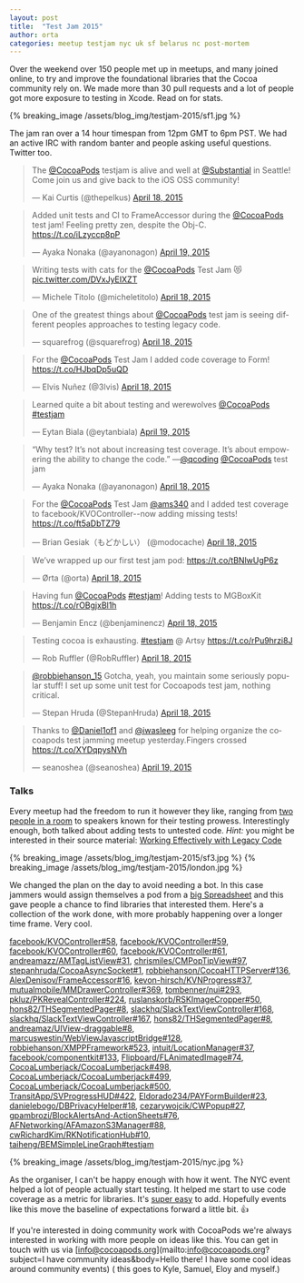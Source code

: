 ```yaml
---
layout: post
title:  "Test Jam 2015"
author: orta
categories: meetup testjam nyc uk sf belarus nc post-mortem
---
```


Over the weekend over 150 people met up in meetups, and many joined online, to try and improve the foundational libraries that the Cocoa community rely on.  We made more than 30 pull requests and a lot of people got more exposure to testing in Xcode. Read on for stats.

<!-- more -->

{% breaking_image /assets/blog_img/testjam-2015/sf1.jpg %}

The jam ran over a 14 hour timespan from 12pm GMT to 6pm PST. We had an active IRC with random banter and people asking useful questions. Twitter too.

<div class="col-md-6">
<blockquote class="twitter-tweet" lang="en"><p>The <a href="https://twitter.com/CocoaPods">@CocoaPods</a> testjam is alive and well at <a href="https://twitter.com/Substantial">@Substantial</a> in Seattle! Come join us and give back to the iOS OSS community!</p>&mdash; Kai Curtis (@thepelkus) <a href="https://twitter.com/thepelkus/status/589479820028825601">April 18, 2015</a></blockquote>

<blockquote class="twitter-tweet" lang="en"><p>Added unit tests and CI to FrameAccessor during the <a href="https://twitter.com/CocoaPods">@CocoaPods</a> test jam! Feeling pretty zen, despite the Obj-C. <a href="https://t.co/iLzyccp8pP">https://t.co/iLzyccp8pP</a></p>&mdash; Ayaka Nonaka (@ayanonagon) <a href="https://twitter.com/ayanonagon/status/589580552488886272">April 19, 2015</a></blockquote>

<blockquote class="twitter-tweet" lang="en"><p>Writing tests with cats for the <a href="https://twitter.com/CocoaPods">@CocoaPods</a> Test Jam 😻 <a href="http://t.co/DVxJyEIXZT">pic.twitter.com/DVxJyEIXZT</a></p>&mdash; Michele Titolo (@micheletitolo) <a href="https://twitter.com/micheletitolo/status/589553068502450176">April 18, 2015</a></blockquote>

<blockquote class="twitter-tweet" lang="en"><p>One of the greatest things about <a href="https://twitter.com/CocoaPods">@CocoaPods</a> test jam is seeing different peoples approaches to testing legacy code.</p>&mdash; squarefrog (@squarefrog) <a href="https://twitter.com/squarefrog/status/589561399782825986">April 18, 2015</a></blockquote> 

<blockquote class="twitter-tweet" lang="en"><p>For the <a href="https://twitter.com/CocoaPods">@CocoaPods</a> Test Jam I added code coverage to Form! &#10;&#10;<a href="https://t.co/HJbqDp5uQD">https://t.co/HJbqDp5uQD</a></p>&mdash; Elvis Nuñez (@3lvis) <a href="https://twitter.com/3lvis/status/589540740956614656">April 18, 2015</a></blockquote>

<blockquote class="twitter-tweet" lang="en"><p>Learned quite a bit about testing and werewolves <a href="https://twitter.com/CocoaPods">@CocoaPods</a> <a href="https://twitter.com/hashtag/testjam?src=hash">#testjam</a></p>&mdash; Eytan Biala (@eytanbiala) <a href="https://twitter.com/eytanbiala/status/589637914872717312">April 19, 2015</a></blockquote>

</div>

<div class="col-md-6">

<blockquote class="twitter-tweet" lang="en"><p>“Why test? It’s not about increasing test coverage. It’s about empowering the ability to change the code.” —<a href="https://twitter.com/qcoding">@qcoding</a> <a href="https://twitter.com/CocoaPods">@CocoaPods</a> test jam</p>&mdash; Ayaka Nonaka (@ayanonagon) <a href="https://twitter.com/ayanonagon/status/589508623874658305">April 18, 2015</a></blockquote>

<blockquote class="twitter-tweet" lang="en"><p>For the <a href="https://twitter.com/CocoaPods">@CocoaPods</a> Test Jam <a href="https://twitter.com/ams340">@ams340</a> and I added test coverage to facebook/KVOController--now adding missing tests! <a href="https://t.co/ft5aDbTZ79">https://t.co/ft5aDbTZ79</a></p>&mdash; Brian Gesiak（もどかしい） (@modocache) <a href="https://twitter.com/modocache/status/589466423963078657">April 18, 2015</a></blockquote>

<blockquote class="twitter-tweet" lang="en"><p>We’ve wrapped up our first test jam pod: <a href="https://t.co/tBNlwUgP6z">https://t.co/tBNlwUgP6z</a></p>&mdash; Ørta (@orta) <a href="https://twitter.com/orta/status/589449038669418496">April 18, 2015</a></blockquote>

<blockquote class="twitter-tweet" lang="en"><p>Having fun <a href="https://twitter.com/CocoaPods">@CocoaPods</a> <a href="https://twitter.com/hashtag/testjam?src=hash">#testjam</a>! Adding tests to MGBoxKit <a href="https://t.co/rOBgjxBl1h">https://t.co/rOBgjxBl1h</a></p>&mdash; Benjamin Encz (@benjaminencz) <a href="https://twitter.com/benjaminencz/status/589573207532810240">April 18, 2015</a></blockquote>

<blockquote class="twitter-tweet" lang="en"><p>Testing cocoa is exhausting. <a href="https://twitter.com/hashtag/testjam?src=hash">#testjam</a> @ Artsy <a href="https://t.co/rPu9hrzi8J">https://t.co/rPu9hrzi8J</a></p>&mdash; Rob Ruffler (@RobRuffler) <a href="https://twitter.com/RobRuffler/status/589481166786400257">April 18, 2015</a></blockquote>

<blockquote class="twitter-tweet" lang="en"><p><a href="https://twitter.com/robbiehanson_15">@robbiehanson_15</a> Gotcha, yeah, you maintain some seriously popular stuff! I set up some unit test for Cocoapods test jam, nothing critical.</p>&mdash; Stepan Hruda (@StepanHruda) <a href="https://twitter.com/StepanHruda/status/589544797431603200">April 18, 2015</a></blockquote>

<blockquote class="twitter-tweet" lang="en"><p>Thanks to <a href="https://twitter.com/Daniel1of1">@Daniel1of1</a> and <a href="https://twitter.com/iwasleeg">@iwasleeg</a> for helping organize the cocoapods test jamming meetup yesterday.Fingers crossed <a href="https://t.co/XYDqpysNVh">https://t.co/XYDqpysNVh</a></p>&mdash; seanoshea (@seanoshea) <a href="https://twitter.com/seanoshea/status/589830688024702976">April 19, 2015</a>
</blockquote>

</div>

### Talks
Every meetup had the freedom to run it however they like, ranging from [two people in a room](https://twitter.com/thepelkus/status/589886508695355392) to speakers known for their testing prowess. Interestingly enough, both talked about adding tests to untested code. *Hint:* you might be interested in their source material: [Working Effectively with Legacy Code](http://www.amazon.com/Working-Effectively-Legacy-Michael-Feathers/dp/0131177052)

{% breaking_image /assets/blog_img/testjam-2015/sf3.jpg %}
{% breaking_image /assets/blog_img/testjam-2015/london.jpg %}  

We changed the plan on the day to avoid needing a bot. In this case jammers would assign themselves a pod from a [big Spreadsheet](https://docs.google.com/spreadsheets/d/1JKfCpPMInru5i_vjHcfhPRQEtGT6p7YQx1kYJwKwx6s/edit) and this gave people a chance to find libraries that interested them. Here's a collection of the work done, with more probably happening over a longer time frame. Very cool.

[facebook/KVOController#58](https://github.com/facebook/KVOController/pull/58),
[facebook/KVOController#59](https://github.com/facebook/KVOController/pull/59),
[facebook/KVOController#60](https://github.com/facebook/KVOController/pull/60),
[facebook/KVOController#61](https://github.com/facebook/KVOController/pull/61),
[andreamazz/AMTagListView#31](https://github.com/andreamazz/AMTagListView/pull/31),
[chrismiles/CMPopTipView#97](https://github.com/chrismiles/CMPopTipView/pull/97),
[stepanhruda/CocoaAsyncSocket#1](https://github.com/stepanhruda/CocoaAsyncSocket/pull/1),
[robbiehanson/CocoaHTTPServer#136](https://github.com/robbiehanson/CocoaHTTPServer/pull/136),
[AlexDenisov/FrameAccessor#16](https://github.com/AlexDenisov/FrameAccessor/pull/16),
[kevon-hirsch/KVNProgress#37](https://github.com/kevin-hirsch/KVNProgress/pull/37),
[mutualmobile/MMDrawerController#369](https://github.com/mutualmobile/MMDrawerController/pull/369),
[tombenner/nui#293](https://github.com/tombenner/nui/pull/293),
[pkluz/PKRevealController#224](https://github.com/pkluz/PKRevealController/pull/224),
[ruslanskorb/RSKImageCropper#50](https://github.com/ruslanskorb/RSKImageCropper/pull/50),
[hons82/THSegmentedPager#8](https://github.com/hons82/THSegmentedPager/pull/8),
[slackhq/SlackTextViewController#168](https://github.com/slackhq/SlackTextViewController/pull/168),
[slackhq/SlackTextViewController#167](https://github.com/slackhq/SlackTextViewController/pull/167),
[hons82/THSegmentedPager#8](https://github.com/hons82/THSegmentedPager/pull/8),
[andreamaz/UIView-draggable#8](https://github.com/andreamazz/UIView-draggable/pull/8),
[marcuswestin/WebViewJavascriptBridge#128](https://github.com/marcuswestin/WebViewJavascriptBridge/pull/128),
[robbiehanson/XMPPFramework#523](https://github.com/robbiehanson/XMPPFramework/pull/523),
[intuit/LocationManager#37](https://github.com/intuit/LocationManager/pull/37),
[facebook/componentkit#133](https://github.com/facebook/componentkit/pull/133),
[Flipboard/FLAnimatedImage#74](https://github.com/Flipboard/FLAnimatedImage/pull/74),
[CocoaLumberjack/CocoaLumberjack#498](https://github.com/CocoaLumberjack/CocoaLumberjack/pull/498),
[CocoaLumberjack/CocoaLumberjack#499](https://github.com/CocoaLumberjack/CocoaLumberjack/pull/499),
[CocoaLumberjack/CocoaLumberjack#500](https://github.com/CocoaLumberjack/CocoaLumberjack/pull/500),
[TransitApp/SVProgressHUD#422](https://github.com/TransitApp/SVProgressHUD/pull/422),
[Eldorado234/PAYFormBuilder#23](https://github.com/Eldorado234/PAYFormBuilder/pull/23),
[danielebogo/DBPrivacyHelper#18](https://github.com/danielebogo/DBPrivacyHelper/pull/18),
[cezarywojcik/CWPopup#27](https://github.com/cezarywojcik/CWPopup/pull/27),
[gpambrozi/BlockAlertsAnd-ActionSheets#76](https://github.com/gpambrozio/BlockAlertsAnd-ActionSheets/pull/76),
[AFNetworking/AFAmazonS3Manager#88](https://github.com/AFNetworking/AFAmazonS3Manager/pull/8),
[cwRichardKim/RKNotificationHub#10](https://github.com/cwRichardKim/RKNotificationHub/pull/10),
[taiheng/BEMSimpleLineGraph#testjam](https://github.com/taiheng/BEMSimpleLineGraph/commits/testjam)

{% breaking_image /assets/blog_img/testjam-2015/nyc.jpg %}

As the organiser, I can't be happy enough with how it went. The NYC event helped a lot of people actually start testing. It helped me start to use code coverage as a metric for libraries. It's [super easy](https://github.com/orta/LocationManager/commit/6c240f4e62ca541c987f41cb956db5c5ed848cdf) to add. Hopefully events like this move the baseline of expectations forward a little bit. 👍

If you're interested in doing community work with CocoaPods we're always interested in working with more people on ideas like this. You can get in touch with us via [info@cocoapods.org](mailto:info@cocoapods.org?subject=I have community ideas&body=Hello there! I have some cool ideas around community events) ( this goes to Kyle, Samuel, Eloy and myself.)
